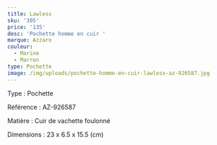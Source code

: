 ```yaml
---
title: Lawless
sku: '305'
price: '135'
desc: 'Pochette homme en cuir '
marque: Azzaro
couleur:
  - Marine
  - Marron
type: Pochette
image: /img/uploads/pochette-homme-en-cuir-lawless-az-926587.jpg
---
```

Type : Pochette

Référence : AZ-926587

Matière : Cuir de vachette foulonné

Dimensions : 23 x 6.5 x 15.5 (cm)
